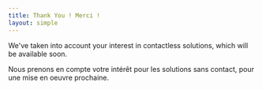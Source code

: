 ```yaml
---
title: Thank You ! Merci !
layout: simple
---
```


We've taken into account your interest in contactless solutions, which will be available soon.

Nous prenons en compte votre intérêt pour les solutions sans contact, pour une mise en oeuvre prochaine.